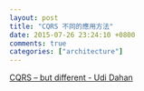 ```yaml
---
layout: post
title: "CQRS 不同的應用方法"
date: 2015-07-26 23:24:10 +0800
comments: true
categories: ["architecture"]
---
```



<!-- more -->

[CQRS – but different - Udi Dahan]


[CQRS – but different - Udi Dahan]:https://vimeo.com/131199089